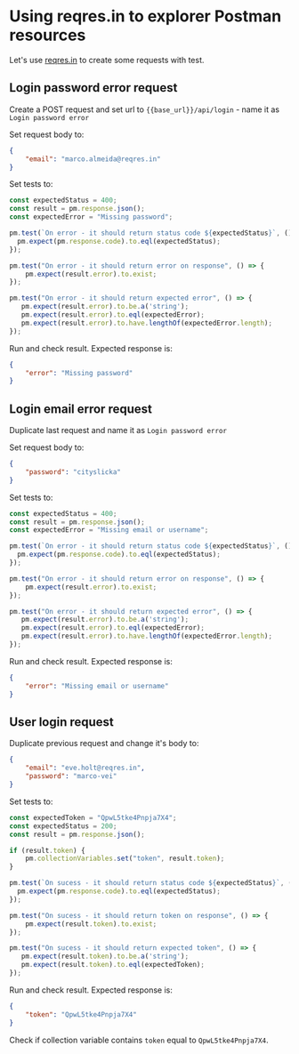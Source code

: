 # Using reqres.in to explorer Postman resources

Let's use [reqres.in](https://reqres.in/) to create some requests with test.

## Login password error request

Create a POST request and set url to `{{base_url}}/api/login` - name it as `Login password error`

Set request body to:

``` json
{
    "email": "marco.almeida@reqres.in"
}
```

Set tests to:

``` javascript
const expectedStatus = 400;
const result = pm.response.json();
const expectedError = "Missing password";

pm.test(`On error - it should return status code ${expectedStatus}`, () => {
  pm.expect(pm.response.code).to.eql(expectedStatus);
});

pm.test("On error - it should return error on response", () => {
    pm.expect(result.error).to.exist;
});

pm.test("On error - it should return expected error", () => {
   pm.expect(result.error).to.be.a('string');
   pm.expect(result.error).to.eql(expectedError);
   pm.expect(result.error).to.have.lengthOf(expectedError.length);
});
```

Run and check result. Expected response is:

``` json
{
    "error": "Missing password"
}
```

## Login email error request

Duplicate last request and name it as `Login password error`

Set request body to:

``` json
{
    "password": "cityslicka"
}
```

Set tests to:

``` javascript
const expectedStatus = 400;
const result = pm.response.json();
const expectedError = "Missing email or username";

pm.test(`On error - it should return status code ${expectedStatus}`, () => {
  pm.expect(pm.response.code).to.eql(expectedStatus);
});

pm.test("On error - it should return error on response", () => {
    pm.expect(result.error).to.exist;
});

pm.test("On error - it should return expected error", () => {
   pm.expect(result.error).to.be.a('string');
   pm.expect(result.error).to.eql(expectedError);
   pm.expect(result.error).to.have.lengthOf(expectedError.length);
});
```

Run and check result. Expected response is:

``` json
{
    "error": "Missing email or username"
}
```

## User login request

Duplicate previous request and change it's body to:

``` json
{
    "email": "eve.holt@reqres.in",
    "password": "marco-vei"
}
```

Set tests to:

``` javascript
const expectedToken = "QpwL5tke4Pnpja7X4";
const expectedStatus = 200;
const result = pm.response.json();

if (result.token) {
    pm.collectionVariables.set("token", result.token);
}

pm.test(`On sucess - it should return status code ${expectedStatus}`, () => {
  pm.expect(pm.response.code).to.eql(expectedStatus);
});

pm.test("On sucess - it should return token on response", () => {
    pm.expect(result.token).to.exist;
});

pm.test("On sucess - it should return expected token", () => {
   pm.expect(result.token).to.be.a('string');
   pm.expect(result.token).to.eql(expectedToken);
});
```

Run and check result. Expected response is:

``` json
{
    "token": "QpwL5tke4Pnpja7X4"
}
```

Check if collection variable contains `token` equal to `QpwL5tke4Pnpja7X4`.
